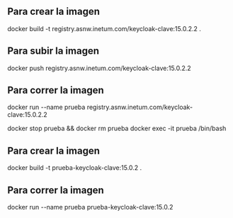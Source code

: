 ## Para crear la imagen
docker build -t registry.asnw.inetum.com/keycloak-clave:15.0.2.2 .

## Para subir la imagen
docker push registry.asnw.inetum.com/keycloak-clave:15.0.2.2

## Para correr la imagen
docker run --name prueba registry.asnw.inetum.com/keycloak-clave:15.0.2.2



docker stop prueba && docker rm prueba
docker exec -it prueba /bin/bash

## Para crear la imagen
docker build -t prueba-keycloak-clave:15.0.2 .

## Para correr la imagen
docker run --name prueba prueba-keycloak-clave:15.0.2
